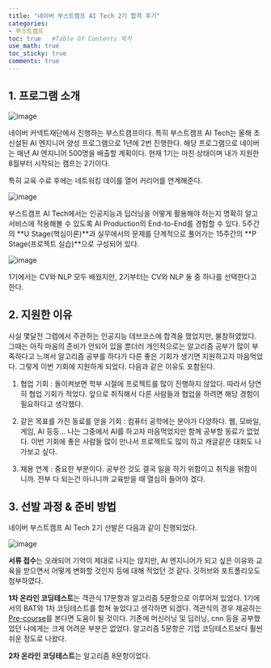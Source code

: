 ```yaml
---
title: "네이버 부스트캠프 AI Tech 2기 합격 후기"
categories: 
- 부스트캠프
toc: true   #Table Of Contents 목차 
use_math: true
toc_sticky: true
comments: true
---
```


## 1. 프로그램 소개

![image](https://user-images.githubusercontent.com/48538655/125458487-e42eb4ca-65fb-42f5-a696-55a5aa0ed222.png)

네이버 커넥트재단에서 진행하는 부스트캠프이다. 특히 부스트캠프 AI Tech는 올해 초 신설된 AI 엔지니어 양성 프로그램으로 1년에 2번 진행한다. 해당 프로그램으로 네이버는 매년 AI 엔지니어 500명을 배출할 계획이다. 현재 1기는 마친 상태이며 내가 지원한 8월부터 시작되는 캠프는 2기이다. 

특히 교육 수료 후에는 네트워킹 데이를 열어 커리어를 연계해준다. 

![image](https://user-images.githubusercontent.com/48538655/125461799-e0446a2e-b4bf-49a7-b030-2f47fa0f863f.png)

부스트캠프 AI Tech에서는 인공지능과 딥러닝을 어떻게 활용해야 하는지 명확히 알고 서비스에 적용해볼 수 있도록 AI Production의 End-to-End를 경험할 수 있다. 5주간의 **U Stage(핵심이론)**과 실무에서의 문제를 단계적으로 풀어가는 15주간의 **P Stage(프로젝트 실습)**으로 구성되어 있다.

![image](https://user-images.githubusercontent.com/48538655/125462145-3aba797f-4843-4343-a4fa-84f0e669166b.png)

1기에서는 CV와 NLP 모두 배웠지만, 2기부터는 CV와 NLP 둘 중 하나를 선택한다고 한다.



## 2. 지원한 이유

사실 몇달전 그렙에서 주관하는 인공지능 데브코스에 합격을 했었지만, 불참하였었다. 그때는 아직 마음의 준비가 안되어 있을 뿐더러 개인적으로는 알고리즘 공부가 많이 부족하다고 느껴서 알고리즘 공부를 하다가 다른 좋은 기회가 생기면 지원하고자 마음먹었다. 그렇게 이번 기회에 지원하게 되었다. 다음과 같은 이유도 포함된다.

1) 협업 기회 : 돌이켜보면 학부 시절에 프로젝트를 많이 진행하지 않았다. 따라서 당연히 협업 기회가 적었다. 앞으로 취직해서 다른 사람들과 협업을 하려면 해당 경험이 필요하다고 생각했다.

2) 같은 목표를 가진 동료를 얻을 기회 : 컴퓨터 공학에는 분야가 다양하다. 웹, 모바일, 게임, AI 등등... 나는 그중에서 AI를 하고자 마음먹었지만 함께 공부할 동료가 없었다. 이번 기회에 좋은 사람들 많이 만나서 프로젝트도 많이 하고 캐글같은 대회도 나가보고 싶다.

3) 채용 연계 : 중요한 부분이다. 공부란 것도 결국 일을 하기 위함이고 취직을 위함이니까. 전부 다 되는건 아니니까 교육받을 때 열심히 들어야 겠다.



## 3. 선발 과정 & 준비 방법

네이버 부스트캠프 AI Tech 2기 선발은 다음과 같이 진행되었다.

![image](https://user-images.githubusercontent.com/48538655/125470651-1d82d77b-4852-41e2-8e58-0db05de0a888.png)



**서류 접수**는 오래되어 기억이 제대로 나지는 않지만, AI 엔지니어가 되고 싶은 이유와 교육을 받으면서 어떻게 변화할 것인지 등에 대해 적었던 것 같다. 깃허브와 포트폴리오도 첨부하였다.



**1차 온라인 코딩테스트**는 객관식 17문항과 알고리즘 5문항으로 이루어져 있었다. 1기에서의 BAT와 1차 코딩테스트를 합쳐 놓았다고 생각하면 되겠다. 객관식의 경우 제공하는 [Pre-course](https://www.boostcourse.org/ai100)를 본다면 도움이 될 것이다. 기존에 머신러닝 및 딥러닝, cnn 등을 공부했었던 나에게는 크게 어려운 부분은 없었다. 알고리즘 5문항은 기업 코딩테스트보다 훨씬 쉬운 정도로 나왔다.



**2차 온라인 코딩테스트**는 알고리즘 8문항이었다. 

